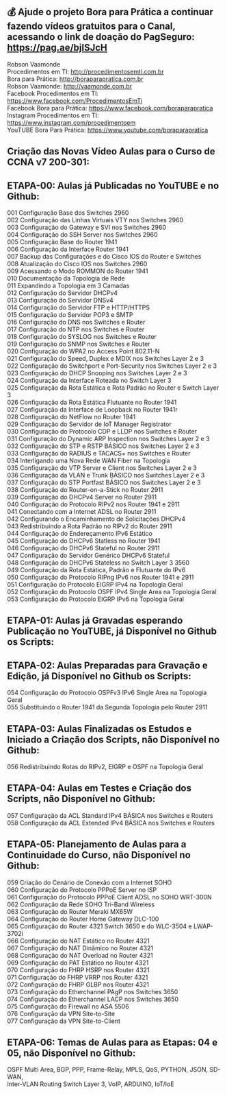 ## 💰 Ajude o projeto Bora para Prática a continuar fazendo vídeos gratuitos para o Canal, acessando o link de doação do PagSeguro: https://pag.ae/bjlSJcH

Robson Vaamonde<br>
Procedimentos em TI: http://procedimentosemti.com.br<br>
Bora para Prática: http://boraparapratica.com.br<br>
Robson Vaamonde: http://vaamonde.com.br<br>
Facebook Procedimentos em TI: https://www.facebook.com/ProcedimentosEmTi<br>
Facebook Bora para Prática: https://www.facebook.com/boraparapratica<br>
Instagram Procedimentos em TI: https://www.instagram.com/procedimentoem<br>
YouTUBE Bora Para Prática: https://www.youtube.com/boraparapratica<br>

## **Criação das Novas Vídeo Aulas para o Curso de CCNA v7 200-301:**

## **ETAPA-00: Aulas já Publicadas no YouTUBE e no Github:**
001 Configuração Base dos Switches 2960<br>
002 Configuração das Linhas Virtuais VTY nos Switches 2960<br>
003 Configuração do Gateway e SVI nos Switches 2960<br>
004 Configuração do SSH Server nos Switches 2960<br>
005 Configuração Base do Router 1941<br>
006 Configuração da Interface Router 1941<br>
007 Backup das Configurações e do Cisco IOS do Router e Switches<br>
008 Atualização do Cisco IOS nos Switches 2960<br>
009 Acessando o Modo ROMMON do Router 1941<br>
010 Documentação da Topologia de Rede<br>
011 Expandindo a Topologia em 3 Camadas<br>
012 Configuração do Servidor DHCPv4<br>
013 Configuração do Servidor DNSv4<br>
014 Configuração do Servidor FTP e HTTP/HTTPS<br>
015 Configuração do Servidor POP3 e SMTP<br>
016 Configuração do DNS nos Switches e Router<br>
017 Configuração do NTP nos Switches e Router<br>
018 Configuração do SYSLOG nos Switches e Router<br>
019 Configuração do SNMP nos Switches e Router<br>
020 Configuração do WPA2 no Access Point 802.11-N<br>
021 Configuração do Speed, Duplex e MDIX nos Switches Layer 2 e 3<br>
022 Configuração do Switchport e Port-Security nos Switches Layer 2 e 3<br>
023 Configuração do DHCP Snooping nos Switches Layer 2 e 3<br>
024 Configuração da Interface Roteada no Switch Layer 3<br>
025 Configuração da Rota Estática e Rota Padrão no Router e Switch Layer 3<br>
026 Configuração da Rota Estática Flutuante no Router 1941<br>
027 Configuração da Interface de Loopback no Router 1941r<br>
028 Configuração do NetFlow no Router 1941<br>
029 Configuração do Servidor de IoT Manager Registrator<br>
030 Configuração do Protocolo CDP e LLDP nos Switches e Router<br>
031 Configuração do Dynamic ARP Inspection nos Switches Layer 2 e 3<br>
032 Configuração do STP e RSTP BÁSICO nos Switches Layer 2 e 3<br>
033 Configuração do RADIUS e TACACS+ nos Switches e Router<br>
034 Interligando uma Nova Rede WAN Fiber na Topologia<br>
035 Configuração do VTP Server e Client nos Switches Layer 2 e 3<br>
036 Configuração da VLAN e Trunk BÁSICO nos Switches Layer 2 e 3<br>
037 Configuração do STP Portfast BÁSICO nos Switches Layer 2 e 3<br>
038 Configuração do Router-on-a-Stick no Router 2911<br>
039 Configuração do DHCPv4 Server no Router 2911<br>
040 Configuração do Protocolo RIPv2 nos Router 1941 e 2911<br>
041 Conectando com a Internet ADSL no Router 2911<br>
042 Configurando o Encaminhamento de Solicitações DHCPv4<br>
043 Redistribuindo a Rota Padrão no RIPv2 do Router 2911<br>
044 Configuração do Endereçamento IPv6 Estático<br>
045 Configuração do DHCPv6 Statless no Router 1941<br>
046 Configuração do DHCPv6 Stateful no Router 2911<br>
047 Configuração do Servidor Genérico DHCPv6 Stateful<br>
048 Configuração do DHCPv6 Stateless no Switch Layer 3 3560<br>
049 Configuração da Rota Estática, Padrão e Flutuante do IPv6<br>
050 Configuração do Protocolo RIPng IPv6 nos Router 1941 e 2911<br>
051 Configuração do Protocolo EIGRP IPv4 na Topologia Geral<br>
052 Configuração do Protocolo OSPF IPv4 Single Area na Topologia Geral<br>
053 Configuração do Protocolo EIGRP IPv6 na Topologia Geral

## **ETAPA-01: Aulas já Gravadas esperando Publicação no YouTUBE, já Disponível no Github os Scripts:**

## **ETAPA-02: Aulas Preparadas para Gravação e Edição, já Disponível no Github os Scripts:**
054 Configuração do Protocolo OSPFv3 IPv6 Single Area na Topologia Geral<br>
055 Substituindo o Router 1941 da Segunda Topologia pelo Router 2911

## **ETAPA-03: Aulas Finalizadas os Estudos e Iniciado a Criação dos Scripts, não Disponível no Github:**
056 Redistribuindo Rotas do RIPv2, EIGRP e OSPF na Topologia Geral

## **ETAPA-04: Aulas em Testes e Criação dos Scripts, não Disponível no Github:**
057 Configuração da ACL Standard IPv4 BÁSICA nos Switches e Routers<br>
058 Configuração da ACL Extended IPv4 BÁSICA nos Switches e Routers

## **ETAPA-05: Planejamento de Aulas para a Continuidade do Curso, não Disponível no Github:**
059 Criação do Cenário de Conexão com a Internet SOHO<br>
060 Configuração do Protocolo PPPoE Server no ISP<br>
061 Configuração do Protocolo PPPoE Client ADSL no SOHO WRT-300N<br>
062 Configuração da Rede SOHO Tri-Band Wireless<br>
063 Configuração do Router Meraki MX65W<br>
064 Configuração do Router Home Gateway DLC-100<br>
065 Configuração do Router 4321 Switch 3650 e do WLC-3504 e LWAP-3702i<br>
066 Configuração do NAT Estático no Router 4321<br>
067 Configuração do NAT Dinâmico no Router 4321<br>
068 Configuração do NAT Overload no Router 4321<br>
069 Configuração do PAT Estático no Router 4321<br>
070 Configuração do FHRP HSRP nos Router 4321<br>
071 Configuração do FHRP VRRP nos Router 4321<br>
072 Configuração do FHRP GLBP nos Router 4321<br>
073 Configuração do Etherchannel PAgP nos Switches 3650<br>
074 Configuração do Etherchannel LACP nos Switches 3650<br>
075 Configuração do Firewall no ASA 5506<br>
076 Configuração da VPN Site-to-Site<br>
077 Configuração da VPN Site-to-Client

## **ETAPA-06: Temas de Aulas para as Etapas: 04 e 05, não Disponível no Github:**
OSPF Multi Area, BGP, PPP, Frame-Relay, MPLS, QoS, PYTHON, JSON, SD-WAN,<br>
Inter-VLAN Routing Switch Layer 3, VoIP, ARDUINO, IoT/IoE